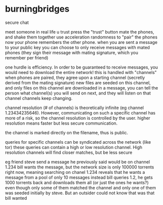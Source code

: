 # burningbridges
secure chat

meet someone in real life u trust
press the "trust" button
mate the phones, and shake them together use acceleration randomness to "pair" the phones
now your phone remembers the other phone. 
when you are sent a message to your public key
you can choose to only receive messages with mated phones (they sign their message with mating signature, which you remember per friend)


one hurdle is efficiency. In order to be guaranteed to receive messages, you would need to download the entire network!
this is handled with "channels"
when phones are paired, they agree upon a starting channel (secretly derived from the mating signature)
new files are seeded on this channel, and only files on this channel are downloaded
in a message, you can tell the person what channel(s) you will send on next, and they will listen on that channel
channels keep changing. 

channel resolution (# of channels) is theoretically infinite (eg channel 1.23434235646). 
However, communicating on such a specific channel has more of a risk, so the channel resolution is controlled by the user.
higher resolution means faster but less secure communication.

the channel is marked directly on the filename, thus is public.

queries for specific channels can be syndicated across the network (like tor)
these queries can contain a high or low resolution channel. High resolution channels will find closer matches, but be less secure

eg friend steve send a message he previously said would be on channel 1.234
bill wants the message, but the network size is only 100000 torrents right now, meaning searching on chanel 1.234 reveals that he wants a message from a pool of only 10 messages
instead bill queries 1.2, he gets 1000 torrents back and downloads them all (or just the ones he wants?) even though only some of them matched the channel and only one of them was seeded initially by steve. 
But an outsider could not know that was that bill wanted